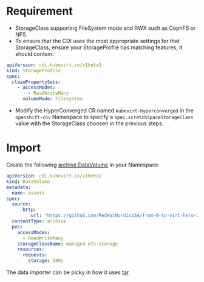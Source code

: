# Requirement
- StorageClass supporting FileSystem mode and RWX such as CephFS or NFS.
- To ensure that the CDI uses the most appropriate settings for that StorageClass, ensure your StorageProfile has matching features, it should contain:
```yaml
apiVersion: cdi.kubevirt.io/v1beta1
kind: StorageProfile
spec:
  claimPropertySets:
    - accessModes:
        - ReadWriteMany
      volumeMode: Filesystem
```
- Modify the HyperConverged CR named `kubevirt-hyperconverged` in the `openshift-cnv` Namespace to specify a `spec.scratchSpaceStorageClass` value with the StorageClass choosen in the previous steps.

# Import
Create the following [archive DataVolume](https://github.com/kubevirt/containerized-data-importer/blob/main/doc/datavolumes.md#content-type) in your Namespace
```yaml
apiVersion: cdi.kubevirt.io/v1beta1
kind: DataVolume
metadata:
  name: assets
spec:
  source:
      http:
         url: "https://github.com/RedHatNordicsSA/from-0-to-virt-hero-2024-assets/raw/refs/heads/main/pdf.tar"
  contentType: archive
  pvc:
    accessModes:
      - ReadWriteMany
    storageClassName: managed-nfs-storage
    resources:
      requests:
        storage: 50Mi
```
The data importer can be picky in how it uses [tar](https://github.com/kubevirt/containerized-data-importer/blob/7b330eb75575bfcf06644e0b274547de0f9c125e/pkg/util/util.go#L114)
